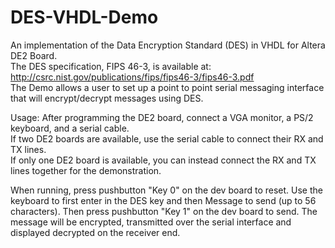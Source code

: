 # DES-VHDL-Demo  
An implementation of the Data Encryption Standard (DES) in VHDL for Altera DE2 Board.  
The DES specification, FIPS 46-3, is available at: http://csrc.nist.gov/publications/fips/fips46-3/fips46-3.pdf  
The Demo allows a user to set up a point to point serial messaging interface that will encrypt/decrypt messages using DES.  

Usage: After programming the DE2 board, connect a VGA monitor, a PS/2 keyboard, and a serial cable.  
If two DE2 boards are available, use the serial cable to connect their RX and TX lines.   
If only one DE2 board is available, you can instead connect the RX and TX lines together for the demonstration.   

When running, press pushbutton "Key 0" on the dev board to reset.
Use the keyboard to first enter in the DES key and then Message to send (up to 56 characters).
Then press pushbutton "Key 1" on the dev board to send.
The message will be encrypted, transmitted over the serial interface and displayed decrypted on the receiver end.  

